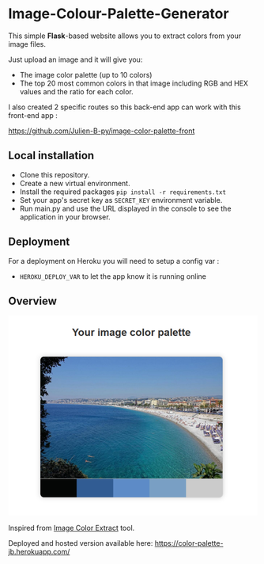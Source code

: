 # Image-Colour-Palette-Generator
This simple **Flask**-based website allows you to extract colors from your image files.

Just upload an image and it will give you:
- The image color palette (up to 10 colors)
- The top 20 most common colors in that image including RGB and HEX values and the ratio for each color. 

I also created 2 specific routes so this back-end app can work with this front-end app :

https://github.com/Julien-B-py/image-color-palette-front


## Local installation
- Clone this repository.
- Create a new virtual environment.
- Install the required packages `pip install -r requirements.txt`
- Set your app's secret key as `SECRET_KEY` environment variable.
- Run main.py and use the URL displayed in the console to see the application in your browser.


## Deployment
For a deployment on Heroku you will need to setup a config var :

- `HEROKU_DEPLOY_VAR` to let the app know it is running online


## Overview

![alt text](https://github.com/Julien-B-py/Image-Colour-Palette-Generator/blob/main/img/demo.png?raw=true)

Inspired from [Image Color Extract][color-extract] tool.

Deployed and hosted version available here: https://color-palette-jb.herokuapp.com/

[color-extract]: <http://www.coolphptools.com/color_extract#demo>
